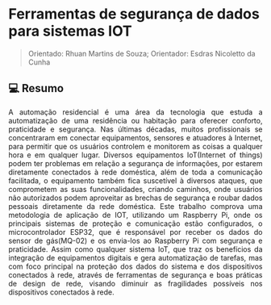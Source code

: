 # Ferramentas de segurança de dados para sistemas IOT
> Orientado: Rhuan Martins de Souza; 
> Orientador: Esdras Nicoletto da Cunha

## 💻 Resumo
<p align="justify"> A automação residencial é uma área da tecnologia que estuda a automatização de uma
residência ou habitação para oferecer conforto, praticidade e segurança. Nas últimas décadas, muitos
profissionais se concentraram em conectar equipamentos, sensores e atuadores à Internet, para permitir
que os usuários controlem e monitorem as coisas a qualquer hora e em qualquer lugar. Diversos
equipamentos IoT(Internet of things) podem ter problemas em relação a segurança de informações,
por estarem diretamente conectados à rede doméstica, além de toda a comunicação facilitada, o
equipamento também fica suscetível à diversos ataques, que comprometem as suas funcionalidades,
criando caminhos, onde usuários não autorizados podem aproveitar as brechas de segurança e roubar
dados pessoais diretamente da rede doméstica. Este trabalho comprova uma metodologia de aplicação
de IOT, utilizando um Raspberry Pi, onde os principais sistemas de proteção e comunicação estão
configurados, o microcontrolador ESP32, que é responsável por receber os dados do sensor de
gás(MQ-02) e os envia-los ao Raspberry Pi com segurança e praticidade. Assim como qualquer
sistema IoT, que traz os benefícios da integração de equipamentos digitais e gera automatização de
tarefas, mas com foco principal na proteção dos dados do sistema e dos dispositivos conectados à
rede, através de ferramentas de segurança e boas práticas de design de rede, visando diminuir as
fragilidades possíveis nos dispositivos conectados à rede.</p>
